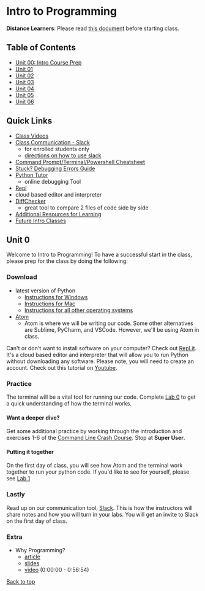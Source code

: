 # Intro to Programming <a id="top"></a>

**Distance Learners**: Please read [this document](https://github.com/PdxCodeGuild/IntroToProgramming/blob/master/documentation/distance.md) before starting class.

## Table of Contents
- [Unit 00: Intro Course Prep](#unit-0)
- [Unit 01](https://github.com/PdxCodeGuild/IntroToProgramming/blob/master/units/unit_01.md)
- [Unit 02](https://github.com/PdxCodeGuild/IntroToProgramming/blob/master/units/unit_02.md)
- [Unit 03](https://github.com/PdxCodeGuild/IntroToProgramming/blob/master/units/unit_03.md)
- [Unit 04](https://github.com/PdxCodeGuild/IntroToProgramming/blob/master/units/unit_04.md)
- [Unit 05](https://github.com/PdxCodeGuild/IntroToProgramming/blob/master/units/unit_05.md)
- [Unit 06](https://github.com/PdxCodeGuild/IntroToProgramming/blob/master/units/unit_06.md)

## Quick Links
- [Class Videos](https://www.twitch.tv/pdxcodeguild/videos)
- [Class Communication - Slack](https://app.slack.com/client/TH5A28SJ0/CH6DE8QK1)
  - for enrolled students only
  - [directions on how to use slack](https://github.com/PdxCodeGuild/IntroToProgramming/blob/master/documentation/slack.md)
- [Command Prompt/Terminal/Powershell Cheatsheet](https://docs.google.com/spreadsheets/d/18WWrry7RI2zzJlTsUHQLCsElNjiVVuMGjowBKZ5DPH8/edit#gid=0)
- [Stuck? Debugging Errors Guide](https://github.com/PdxCodeGuild/IntroToProgramming/blob/master/documentation/troubleshooting.md)
- [Python Tutor](http://pythontutor.com/visualize.html#mode=edit)
  - online debugging Tool
 - [Repl](https://repl.it)
  - cloud based editor and interpreter
- [DiffChecker](https://www.diffchecker.com/)
  - great tool to compare 2 files of code side by side
- [Additional Resources for Learning](https://github.com/PdxCodeGuild/IntroToProgramming/blob/master/documentation/resources.md)
- [Future Intro Classes](https://www.eventbrite.com/o/pdx-code-guild-17959456298)

## <a id="unit-0"></a>Unit 0
Welcome to Intro to Programming! To have a successful start in the class, please prep for the class by doing the following:

### Download
- latest version of Python
  - [Instructions for Windows](https://github.com/PdxCodeGuild/IntroToProgramming/tree/master/documentation/python_windows.md)
  - [Instructions for Mac](https://github.com/PdxCodeGuild/IntroToProgramming/tree/master/documentation/python_mac.md)
  - [Instructions for all other operating systems](https://realpython.com/installing-python/)
- [Atom](https://atom.io/)
  - Atom is where we will be writing our code. Some other alternatives are Sublime, PyCharm, and VSCode. However, we'll be using Atom in class.

Can't or don't want to install software on your computer? Check out [Repl.it](repl.it). It's a cloud based editor and interpreter that will allow you to run Python without downloading any software. Please note, you will need to create an account. Check out this tutorial on [Youtube](https://www.youtube.com/watch?v=GSAf97ROes4).


### Practice
The terminal will be a vital tool for running our code. Complete [Lab 0](https://github.com/PdxCodeGuild/IntroToProgramming/blob/master/labs/lab00-newfolder.md) to get a quick understanding of how the terminal works.

#### Want a deeper dive?

Get some additional practice by working through the introduction and exercises 1-6 of the [Command Line Crash Course](https://www.vikingcodeschool.com/web-development-basics/a-command-line-crash-course). Stop at **Super User**.

#### Putting it together

On the first day of class, you will see how Atom and the terminal work together to run your python code. If you'd like to see for yourself, please see [Lab 1](https://github.com/PdxCodeGuild/IntroToProgramming/blob/master/labs/lab00-interpreter.md)

### Lastly
Read up on our communication tool, [Slack](https://github.com/PdxCodeGuild/IntroToProgramming/blob/master/documentation/slack.md). This is how the instructors will share notes and how you will turn in your labs. You will get an invite to Slack on the first day of class.

### Extra
- Why Programming?
  - [article](https://www.py4e.com/html3/01-intro)
  - [slides](https://www.py4e.com/lectures3/Pythonlearn-01-Intro.pptx)
  - [video](https://www.youtube.com/watch?v=8DvywoWv6fI) (0:00:00 - 0:56:54)

[Back to top](#top)
